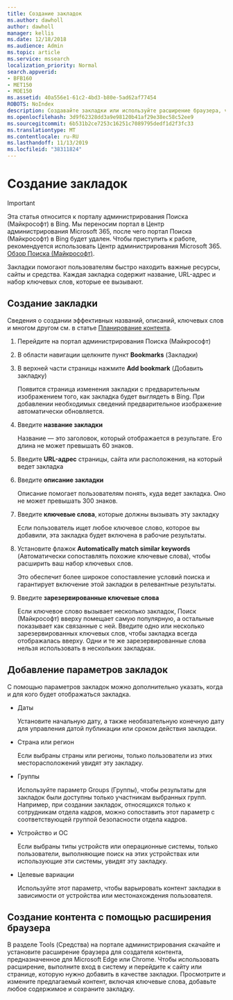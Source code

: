 ```yaml
---
title: Создание закладок
ms.author: dawholl
author: dawholl
manager: kellis
ms.date: 12/18/2018
ms.audience: Admin
ms.topic: article
ms.service: mssearch
localization_priority: Normal
search.appverid:
- BFB160
- MET150
- MOE150
ms.assetid: 40a556e1-61c2-4bd3-b80e-5ad62af77454
ROBOTS: NoIndex
description: Создавайте закладки или используйте расширение браузера, чтобы добавлять их в результаты Поиска (Майкрософт), связанные с работой
ms.openlocfilehash: 3d9f62328dd3a9e98120b41af29e38ec58c52ee9
ms.sourcegitcommit: 6b531b2ce7253c16251c7089795dedf1d2f3fc33
ms.translationtype: MT
ms.contentlocale: ru-RU
ms.lasthandoff: 11/13/2019
ms.locfileid: "38311824"
---
```

# <a name="create-bookmarks"></a>Создание закладок

> [!IMPORTANT]
> Эта статья относится к порталу администрирования Поиска (Майкрософт) в Bing. Мы переносим портал в Центр администрирования Microsoft 365, после чего портал Поиска (Майкрософт) в Bing будет удален. Чтобы приступить к работе, рекомендуется использовать Центр администрирования Microsoft 365. [Обзор Поиска (Майкрософт)](overview-microsoft-search.md).
    
Закладки помогают пользователям быстро находить важные ресурсы, сайты и средства. Каждая закладка содержит название, URL-адрес и набор ключевых слов, которые ее вызывают.
  
## <a name="create-a-bookmark"></a>Создание закладки

Сведения о создании эффективных названий, описаний, ключевых слов и многом другом см. в статье [Планирование контента](plan-your-content.md).
  
1. Перейдите на портал администрирования Поиска (Майкрософт)
    
2. В области навигации щелкните пункт **Bookmarks** (Закладки)
    
3. В верхней части страницы нажмите **Add bookmark** (Добавить закладку)
    
    Появится страница изменения закладки с предварительным изображением того, как закладка будет выглядеть в Bing. При добавлении необходимых сведений предварительное изображение автоматически обновляется.
    
4. Введите **название закладки**
    
    Название — это заголовок, который отображается в результате. Его длина не может превышать 60 знаков.
    
5. Введите **URL-адрес** страницы, сайта или расположения, на который ведет закладка 
    
6. Введите **описание закладки**
    
    Описание помогает пользователям понять, куда ведет закладка. Оно не может превышать 300 знаков.
    
7. Введите **ключевые слова**, которые должны вызывать эту закладку 
    
    Если пользователь ищет любое ключевое слово, которое вы добавили, эта закладка будет включена в рабочие результаты.
    
8. Установите флажок **Automatically match similar keywords** (Автоматически сопоставлять похожие ключевые слова), чтобы расширить ваш набор ключевых слов. 
    
    Это обеспечит более широкое сопоставление условий поиска и гарантирует включение этой закладки в релевантные результаты.
    
9. Введите **зарезервированные ключевые слова**
    
    Если ключевое слово вызывает несколько закладок, Поиск (Майкрософт) вверху помещает самую популярную, а остальные показывает как связанные с ней. Введите одно или несколько зарезервированных ключевых слов, чтобы закладка всегда отображалась вверху. Одни и те же зарезервированные слова нельзя использовать в нескольких закладках.
    
## <a name="add-bookmark-settings"></a>Добавление параметров закладок

С помощью параметров закладок можно дополнительно указать, когда и для кого будет отображаться закладка.
  
- Даты
    
    Установите начальную дату, а также необязательную конечную дату для управления датой публикации или сроком действия закладки.  
    
- Страна или регион
    
    Если выбраны страны или регионы, только пользователи из этих месторасположений увидят эту закладку.
    
- Группы
    
    Используйте параметр Groups (Группы), чтобы результаты для закладок были доступны только участникам выбранных групп. Например, при создании закладок, относящихся только к сотрудникам отдела кадров, можно сопоставить этот параметр с соответствующей группой безопасности отдела кадров.
    
- Устройство и ОС
    
    Если выбраны типы устройств или операционные системы, только пользователи, выполняющие поиск на этих устройствах или использующие эти системы, увидят эту закладку.
    
- Целевые вариации
    
    Используйте этот параметр, чтобы варьировать контент закладки в зависимости от устройства или местонахождения пользователя.
    
## <a name="use-a-browser-extension-to-create-content"></a>Создание контента с помощью расширения браузера

В разделе Tools (Средства) на портале администрирования скачайте и установите расширение браузера для создателя контента, предназначенное для Microsoft Edge или Chrome. Чтобы использовать расширение, выполните вход в систему и перейдите к сайту или странице, которую нужно добавить в качестве закладки. Просмотрите и измените предлагаемый контент, включая ключевые слова, добавьте любое содержимое и сохраните закладку.